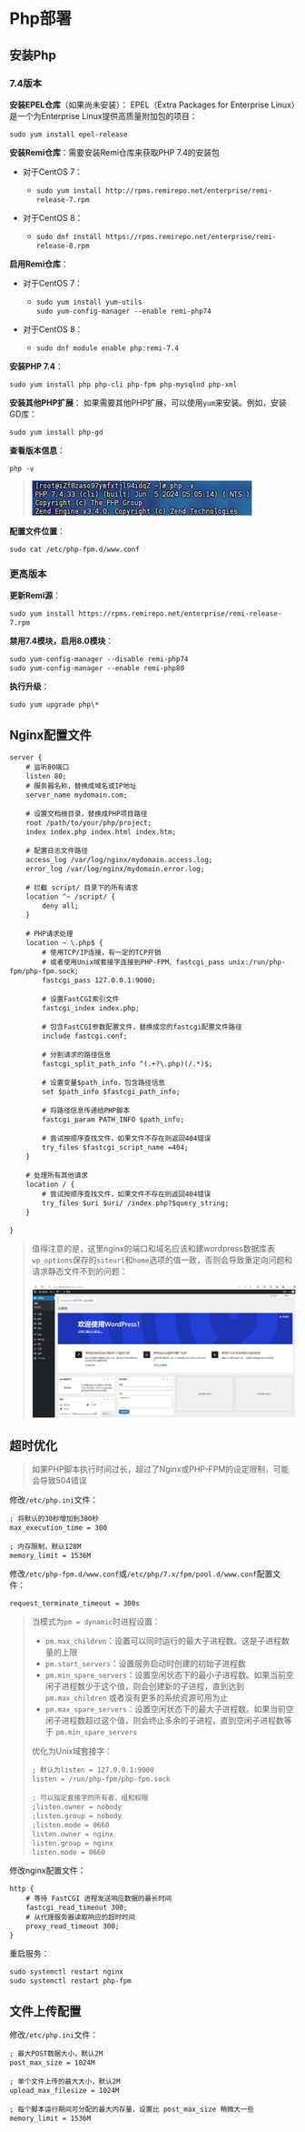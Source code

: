 # Php部署

## 安装Php

### 7.4版本

**安装EPEL仓库**（如果尚未安装）： EPEL（Extra Packages for Enterprise Linux）是一个为Enterprise Linux提供高质量附加包的项目：

```
sudo yum install epel-release
```

**安装Remi仓库**：需要安装Remi仓库来获取PHP 7.4的安装包

- 对于CentOS 7：

  - ```
    sudo yum install http://rpms.remirepo.net/enterprise/remi-release-7.rpm
    ```

- 对于CentOS 8：

  - ```
    sudo dnf install https://rpms.remirepo.net/enterprise/remi-release-8.rpm
    ```

**启用Remi仓库**：

- 对于CentOS 7：

  - ```
    sudo yum install yum-utils
    sudo yum-config-manager --enable remi-php74
    ```

- 对于CentOS 8：

  - ```
    sudo dnf module enable php:remi-7.4
    ```

**安装PHP 7.4**：

```
sudo yum install php php-cli php-fpm php-mysqlnd php-xml
```

**安装其他PHP扩展**： 如果需要其他PHP扩展，可以使用`yum`来安装。例如，安装GD库：

```
sudo yum install php-gd
```

**查看版本信息**：

```
php -v
```

> ![image-20250205113438012](img/Php部署/image-20250205113438012.png)

**配置文件位置**：

```
sudo cat /etc/php-fpm.d/www.conf
```

### 更高版本

**更新Remi源**：

```
sudo yum install https://rpms.remirepo.net/enterprise/remi-release-7.rpm
```

**禁用7.4模块，启用8.0模块**：

```
sudo yum-config-manager --disable remi-php74
sudo yum-config-manager --enable remi-php80
```

**执行升级**：

```
sudo yum upgrade php\*
```

## Nginx配置文件

```nginx
server {
    # 监听80端口
    listen 80;
    # 服务器名称，替换成域名或IP地址
    server_name mydomain.com;

    # 设置文档根目录，替换成PHP项目路径
    root /path/to/your/php/project;
    index index.php index.html index.htm;

    # 配置日志文件路径
    access_log /var/log/nginx/mydomain.access.log;
    error_log /var/log/nginx/mydomain.error.log;

    # 拦截 script/ 目录下的所有请求
    location ^~ /script/ {
        deny all;
    }

    # PHP请求处理
    location ~ \.php$ {
        # 使用TCP/IP连接，有一定的TCP开销
        # 或者使用Unix域套接字连接到PHP-FPM、fastcgi_pass unix:/run/php-fpm/php-fpm.sock;
        fastcgi_pass 127.0.0.1:9000;

        # 设置FastCGI索引文件
        fastcgi_index index.php;

        # 包含FastCGI参数配置文件，替换成您的fastcgi配置文件路径
        include fastcgi.conf;

        # 分割请求的路径信息
        fastcgi_split_path_info ^(.+?\.php)(/.*)$;

        # 设置变量$path_info，包含路径信息
        set $path_info $fastcgi_path_info;

        # 将路径信息传递给PHP脚本
        fastcgi_param PATH_INFO $path_info;

        # 尝试按顺序查找文件，如果文件不存在则返回404错误
        try_files $fastcgi_script_name =404;
    }

    # 处理所有其他请求
    location / {
        # 尝试按顺序查找文件，如果文件不存在则返回404错误
        try_files $uri $uri/ /index.php?$query_string;
    }

}
```

> 值得注意的是，这里nginx的端口和域名应该和建wordpress数据库表`wp_options`保存的`siteurl`和`home`选项的值一致，否则会导致重定向问题和请求静态文件不到的问题：
>
> ![image-20250205143851251](img/Php部署/image-20250205143851251.png)

## 超时优化

> 如果PHP脚本执行时间过长，超过了Nginx或PHP-FPM的设定限制，可能会导致504错误

修改`/etc/php.ini`文件：

```
; 将默认的30秒增加到300秒
max_execution_time = 300

; 内存限制，默认128M
memory_limit = 1536M
```

修改`/etc/php-fpm.d/www.conf`或`/etc/php/7.x/fpm/pool.d/www.conf`配置文件：

```
request_terminate_timeout = 300s
```

> 当模式为`pm = dynamic`时进程设置：
>
> - `pm.max_children`：设置可以同时运行的最大子进程数。这是子进程数量的上限
> - `pm.start_servers`：设置服务启动时创建的初始子进程数
> - `pm.min_spare_servers`：设置空闲状态下的最小子进程数。如果当前空闲子进程数少于这个值，则会创建新的子进程，直到达到 `pm.max_children` 或者没有更多的系统资源可用为止
> - `pm.max_spare_servers`：设置空闲状态下的最大子进程数。如果当前空闲子进程数超过这个值，则会终止多余的子进程，直到空闲子进程数等于 `pm.min_spare_servers`
>
> 优化为Unix域套接字：
>
> ```
> ; 默认为listen = 127.0.0.1:9000
> listen = /run/php-fpm/php-fpm.sock
> 
> ; 可以指定套接字的所有者、组和权限
> ;listen.owner = nobody
> ;listen.group = nobody
> ;listen.mode = 0660
> listen.owner = nginx
> listen.group = nginx
> listen.mode = 0660
> ```

修改nginx配置文件：

```nginx
http {
    # 等待 FastCGI 进程发送响应数据的最长时间
    fastcgi_read_timeout 300;
    # 从代理服务器读取响应的超时时间
    proxy_read_timeout 300;
}
```

重启服务：

```
sudo systemctl restart nginx
sudo systemctl restart php-fpm
```

## 文件上传配置

修改`/etc/php.ini`文件：

```
; 最大POST数据大小，默认2M
post_max_size = 1024M

; 单个文件上传的最大大小，默认2M
upload_max_filesize = 1024M

; 每个脚本运行期间可分配的最大内存量，设置比 post_max_size 稍微大一些
memory_limit = 1536M
```

